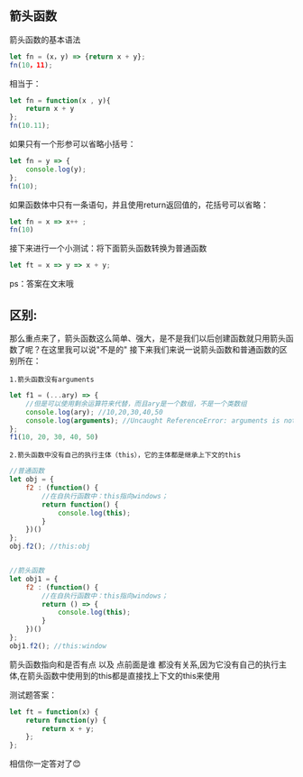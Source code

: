 箭头函数
------
箭头函数的基本语法
```javascript
let fn = (x，y) => {return x + y};
fn(10，11);
```
相当于：
```javascript
let fn = function(x , y){
	return x + y
};
fn(10.11);
```
如果只有一个形参可以省略小括号：
```javascript
let fn = y => {
	console.log(y);
};
fn(10);
```
如果函数体中只有一条语句，并且使用return返回值的，花括号可以省略：
```javascript
let fn = x => x++ ;
fn(10)
```
接下来进行一个小测试：将下面箭头函数转换为普通函数
```javascript
let ft = x => y => x + y;
```
ps：答案在文末哦

区别:
------
那么重点来了，箭头函数这么简单、强大，是不是我们以后创建函数就只用箭头函数了呢？在这里我可以说"不是的"
接下来我们来说一说箭头函数和普通函数的区别所在：

```1.箭头函数没有arguments```

```javascript
let f1 = (...ary) => {
	//但是可以使用剩余运算符来代替，而且ary是一个数组，不是一个类数组
	console.log(ary); //10,20,30,40,50
	console.log(arguments); //Uncaught ReferenceError: arguments is not defined
};
f1(10, 20, 30, 40, 50)
```
```2.箭头函数中没有自己的执行主体（this），它的主体都是继承上下文的this```
```javascript
//普通函数
let obj = {
	f2 : (function() {
		//在自执行函数中：this指向windows；
		return function() {
			console.log(this);
		}
	})()
};
obj.f2(); //this:obj


//箭头函数
let obj1 = {
	f2 : (function() {
		//在自执行函数中：this指向windows；
		return () => {
			console.log(this);
		}
	})()
};
obj1.f2(); //this:window
```
箭头函数指向和是否有点 以及 点前面是谁 都没有关系,因为它没有自己的执行主体,在箭头函数中使用到的this都是直接找上下文的this来使用

测试题答案：
```javascript
let ft = function(x) {
	return function(y) {
		return x + y;
	};
};
```
相信你一定答对了😊




















